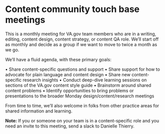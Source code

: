# Content community touch base meetings

This is a monthly meeting for VA.gov team members who are in a writing, editing, content design, content strategy, or content QA role. We’ll start off as monthly and decide as a group if we want to move to twice a month as we go.

We’ll have a fluid agenda, with these primary goals:

•	Share content-specific questions and support
•	Share support for how to advocate for plain language and content design
•	Share new content-specific research insights
•	Conduct deep-dive learning sessions on sections of the VA.gov content style guide
•	Brainstorm around shared content problems
•	Identify opportunities to bring problems or presentations to the broader Monday design/content/research meetings

From time to time, we’ll also welcome in folks from other practice areas for shared information and learning.

**Note:** If you or someone on your team is in a content-specific role and you need an invite to this meeting, send a slack to Danielle Thierry.
